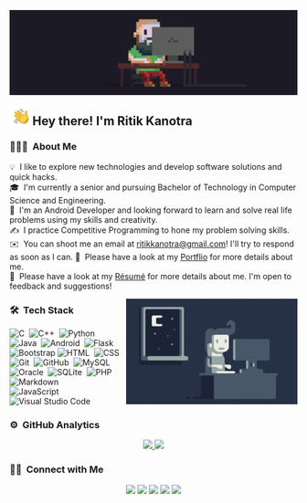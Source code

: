 ![Ritik Kanotra Banner](./assets/programmer-banner.jpg)

<img alt="Night Coding" src="./assets/Hand-Wave.gif" width='40' align="left"/><h2>Hey there! I'm Ritik Kanotra</h2>

<!--  👋 &nbsp;Hey there! I'm Aditya -->

### 👨🏻‍💻 &nbsp;About Me

💡 &nbsp;I like to explore new technologies and develop software solutions and quick hacks.\
🎓 &nbsp;I'm currently a senior and pursuing Bachelor of Technology in Computer Science and Engineering.\
🌱 &nbsp;I'm an Android Developer and looking forward to learn and solve real life problems using my skills and creativity.\
✍️ &nbsp;I practice Competitive Programming to hone my problem solving skills.\
✉️ &nbsp;You can shoot me an email at ritikkanotra@gmail.com! I'll try to respond as soon as I can.
👦 &nbsp;Please have a look at my [Portflio](https://www.ritikkanotra.me) for more details about me.\
📄 &nbsp;Please have a look at my [Résumé](https://urlf.in/ritikkanotra_resume) for more details about me. I'm open to feedback and suggestions!

<img alt="Night Coding" src="./assets/Night-Coding.gif" align="right"/>

### 🛠 &nbsp;Tech Stack

![C](https://img.shields.io/badge/-C-05122A?style=flat&logo=C&logoColor=A8B9CC)&nbsp;
![C++](https://img.shields.io/badge/-C++-05122A?style=flat&logo=C%2B%2B&logoColor=00599C)&nbsp;
![Python](https://img.shields.io/badge/-Python-05122A?style=flat&logo=python)&nbsp;
![Java](https://img.shields.io/badge/-Java-05122A?style=flat&logo=Java&logoColor=FFA518)&nbsp;
![Android](https://img.shields.io/badge/-Android-05122A?style=flat&logo=Android)&nbsp;
![Flask](https://img.shields.io/badge/-Flask-05122A?style=flat&logo=flask)&nbsp;\
![Bootstrap](https://img.shields.io/badge/-Bootstrap-05122A?style=flat&logo=bootstrap&logoColor=563D7C)
![HTML](https://img.shields.io/badge/-HTML-05122A?style=flat&logo=HTML5)&nbsp;
![CSS](https://img.shields.io/badge/-CSS-05122A?style=flat&logo=CSS3&logoColor=1572B6)&nbsp;
![Git](https://img.shields.io/badge/-Git-05122A?style=flat&logo=git)&nbsp;
![GitHub](https://img.shields.io/badge/-GitHub-05122A?style=flat&logo=github)&nbsp;
![MySQL](https://img.shields.io/badge/-MySQL-05122A?style=flat&logo=Mysql)&nbsp;\
![Oracle](https://img.shields.io/badge/-Oracle-05122A?style=flat&logo=Oracle)&nbsp;
![SQLite](https://img.shields.io/badge/-SQLite-05122A?style=flat&logo=Sqlite)&nbsp;
![PHP](https://img.shields.io/badge/-PHP-05122A?style=flat&logo=Php)&nbsp;
![Markdown](https://img.shields.io/badge/-Markdown-05122A?style=flat&logo=markdown)\
![JavaScript](https://img.shields.io/badge/-JavaScript-05122A?style=flat&logo=javascript)&nbsp;
![Visual Studio Code](https://img.shields.io/badge/-Visual%20Studio%20Code-05122A?style=flat&logo=visual-studio-code&logoColor=007ACC)&nbsp;

### ⚙️ &nbsp;GitHub Analytics

<p align="center">
<a href="https://github.com/ritikkanotra">
  <img height="180em" src="https://github-readme-stats-eight-theta.vercel.app/api?username=ritikkanotra&show_icons=true&theme=algolia&include_all_commits=true&count_private=true"/>
  <img height="180em" src="https://github-readme-stats-eight-theta.vercel.app/api/top-langs/?username=ritikkanotra&layout=compact&langs_count=8&theme=algolia"/>
</a>
</p>

### 🤝🏻 &nbsp;Connect with Me

<p align="center">
<a href="https://www.ritikkanotra.me"><img src="https://img.shields.io/badge/-ritikkanotra.me-3423A6?style=flat&logo=Google-Chrome&logoColor=white"/></a>
<a href="https://linkedin.com/in/ritikkanotra"><img src="https://img.shields.io/badge/-Ritik%20Kanotra-0077B5?style=flat&logo=Linkedin&logoColor=white"/></a>
<a href="mailto:ritikkanotra@gmail.com"><img src="https://img.shields.io/badge/-ritikkanotra@gmail.com-D14836?style=flat&logo=Gmail&logoColor=white"/></a>
<a href="https://instagram.com/ritikkanotra_"><img src="https://img.shields.io/badge/-@ritikkanotra-E4405F?style=flat&logo=Instagram&logoColor=white"/></a>
<!-- <a href="https://facebook.com/ritikkanotra"><img src="https://img.shields.io/badge/-@ritikkanotra-1877F2?style=flat&logo=Facebook&logoColor=white"/></a> -->
<a href="https://twitter.com/ritikkanotra"><img src="https://img.shields.io/badge/-@ritikkanotra-1DA1F2?style=flat&logo=Twitter&logoColor=white"/></a>
</p>
